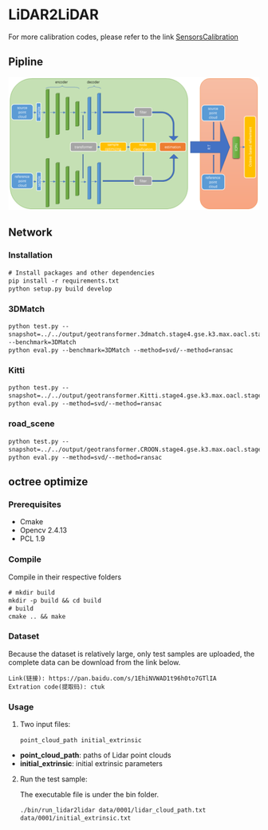 # LiDAR2LiDAR
For more calibration codes, please refer to the link <a href="https://github.com/PJLab-ADG/SensorsCalibration" title="SensorsCalibration">SensorsCalibration</a>

## Pipline
![image](https://github.com/OpenCalib/LiDAR2LiDAR/blob/master/pipline.png)

## Network
### Installation
```shell
# Install packages and other dependencies
pip install -r requirements.txt
python setup.py build develop
```
### 3DMatch
```shell
python test.py --snapshot=../../output/geotransformer.3dmatch.stage4.gse.k3.max.oacl.stage2.sinkhorn/snapshots/snapshot.pth.tar --benchmark=3DMatch
python eval.py --benchmark=3DMatch --method=svd/--method=ransac
```
### Kitti
```shell
python test.py --snapshot=../../output/geotransformer.Kitti.stage4.gse.k3.max.oacl.stage2.sinkhorn/snapshots/snapshot.pth.tar 
python eval.py --method=svd/--method=ransac
```
### road_scene
```shell
python test.py --snapshot=../../output/geotransformer.CROON.stage4.gse.k3.max.oacl.stage2.sinkhorn/snapshots/snapshot.pth.tar 
python eval.py --method=svd/--method=ransac
```
## octree optimize
### Prerequisites

- Cmake
- Opencv 2.4.13
- PCL 1.9

### Compile
Compile in their respective folders

```shell
# mkdir build
mkdir -p build && cd build
# build
cmake .. && make
```

### Dataset
Because the dataset is relatively large, only test samples are uploaded, the complete data can be download from the link below.
```
Link(链接): https://pan.baidu.com/s/1EhiNVWAD1t96h0to7GTlIA
Extration code(提取码): ctuk
```

### Usage

1. Two input files: 

   `point_cloud_path initial_extrinsic`

- **point_cloud_path**: paths of Lidar point clouds
- **initial_extrinsic**: initial extrinsic parameters

2. Run the test sample:

   The executable file is under the bin folder.

   ```
   ./bin/run_lidar2lidar data/0001/lidar_cloud_path.txt data/0001/initial_extrinsic.txt
   ```

